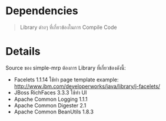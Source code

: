 # Dependencies #
> Library ต่างๆ ที่เกี่ยวข้องในการ Compile Code

# Details #

Source ของ simple-mrp ต้องการ Library ที่เกี่ยวข้องดังนี้:
  * Facelets 1.1.14 ใช้ทำ page template example: http://www.ibm.com/developerworks/java/library/j-facelets/
  * JBoss RichFaces 3.3.3 ใช้ทำ UI
  * Apache Common Logging 1.1.1
  * Apache Common Digester 2.1
  * Apache Common BeanUtils 1.8.3